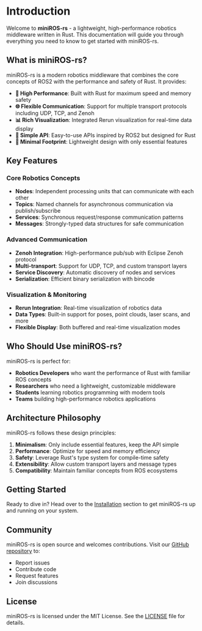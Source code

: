 # Introduction

Welcome to **miniROS-rs** - a lightweight, high-performance robotics middleware written in Rust. This documentation will guide you through everything you need to know to get started with miniROS-rs.

## What is miniROS-rs?

miniROS-rs is a modern robotics middleware that combines the core concepts of ROS2 with the performance and safety of Rust. It provides:

- **🚀 High Performance**: Built with Rust for maximum speed and memory safety
- **🌐 Flexible Communication**: Support for multiple transport protocols including UDP, TCP, and Zenoh
- **📊 Rich Visualization**: Integrated Rerun visualization for real-time data display
- **🔧 Simple API**: Easy-to-use APIs inspired by ROS2 but designed for Rust
- **🎯 Minimal Footprint**: Lightweight design with only essential features

## Key Features

### Core Robotics Concepts
- **Nodes**: Independent processing units that can communicate with each other
- **Topics**: Named channels for asynchronous communication via publish/subscribe
- **Services**: Synchronous request/response communication patterns
- **Messages**: Strongly-typed data structures for safe communication

### Advanced Communication
- **Zenoh Integration**: High-performance pub/sub with Eclipse Zenoh protocol
- **Multi-transport**: Support for UDP, TCP, and custom transport layers
- **Service Discovery**: Automatic discovery of nodes and services
- **Serialization**: Efficient binary serialization with bincode

### Visualization & Monitoring
- **Rerun Integration**: Real-time visualization of robotics data
- **Data Types**: Built-in support for poses, point clouds, laser scans, and more
- **Flexible Display**: Both buffered and real-time visualization modes

## Who Should Use miniROS-rs?

miniROS-rs is perfect for:

- **Robotics Developers** who want the performance of Rust with familiar ROS concepts
- **Researchers** who need a lightweight, customizable middleware
- **Students** learning robotics programming with modern tools
- **Teams** building high-performance robotics applications

## Architecture Philosophy

miniROS-rs follows these design principles:

1. **Minimalism**: Only include essential features, keep the API simple
2. **Performance**: Optimize for speed and memory efficiency
3. **Safety**: Leverage Rust's type system for compile-time safety
4. **Extensibility**: Allow custom transport layers and message types
5. **Compatibility**: Maintain familiar concepts from ROS ecosystems

## Getting Started

Ready to dive in? Head over to the [Installation](./getting-started/installation.md) section to get miniROS-rs up and running on your system.

## Community

miniROS-rs is open source and welcomes contributions. Visit our [GitHub repository](https://github.com/your-username/miniROS-rs) to:

- Report issues
- Contribute code
- Request features
- Join discussions

## License

miniROS-rs is licensed under the MIT License. See the [LICENSE](https://github.com/your-username/miniROS-rs/blob/main/LICENSE) file for details. 
